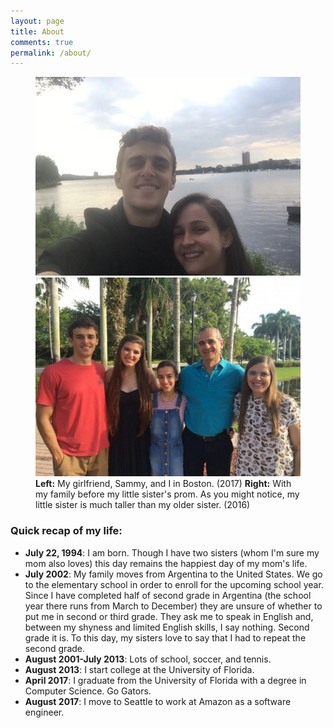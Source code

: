 ```yaml
---
layout: page
title: About
comments: true
permalink: /about/
---
```


<figure>
    <img class="col-2" src="/images/sammy-me-boston.jpg" alt="Sammy and me in Boston">
    <img class="col-2" src="/images/family-cami-prom.jpg" alt="My family and me">
    <figcaption class="emphasis-figcaption"><b>Left:</b> My girlfriend, Sammy, and I in Boston. (2017) <b>Right:</b> With my family before my little sister's prom. As you might notice, my little sister is much taller than my older sister. (2016)</figcaption>
</figure>

### Quick recap of my life:
* **July 22, 1994**: I am born. Though I have two sisters (whom I'm sure my mom also loves) this day remains the happiest day of my mom's life.
* **July 2002**: My family moves from Argentina to the United States. We go to the elementary school in order to enroll for the upcoming school year. Since I have completed half of second grade in Argentina (the school year there runs from March to December) they are unsure of whether to put me in second or third grade. They ask me to speak in English and, between my shyness and limited English skills, I say nothing. Second grade it is. To this day, my sisters love to say that I had to repeat the second grade.
* **August 2001-July 2013**: Lots of school, soccer, and tennis.
* **August 2013**: I start college at the University of Florida.
* **April 2017**: I graduate from the University of Florida with a degree in Computer Science. Go Gators.
* **August 2017**: I move to Seattle to work at Amazon as a software engineer.
